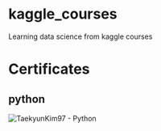 # kaggle_courses
Learning data science from kaggle courses

# Certificates
## python
![TaekyunKim97 - Python](https://user-images.githubusercontent.com/59143479/114287493-32a53780-9aa2-11eb-850c-958002e75534.png)
